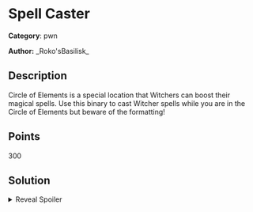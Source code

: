 # Spell Caster
**Category**: pwn

**Author:** \_Roko'sBasilisk\_

## Description

Circle of Elements is a special location that Witchers can boost their magical spells. Use this binary to cast Witcher spells while you are in the Circle of Elements but beware of the formatting!

## Points
300

## Solution

<details>
 <summary>Reveal Spoiler</summary>

Use format string exploit to change the `Circle_Of_Elements` constant such that the `puts` function is called. Within the same payload overwrite the GOT entry of `puts` function to the `get_flag` address. A solution using pwntools is provided in the `setup` folder.

</details>
